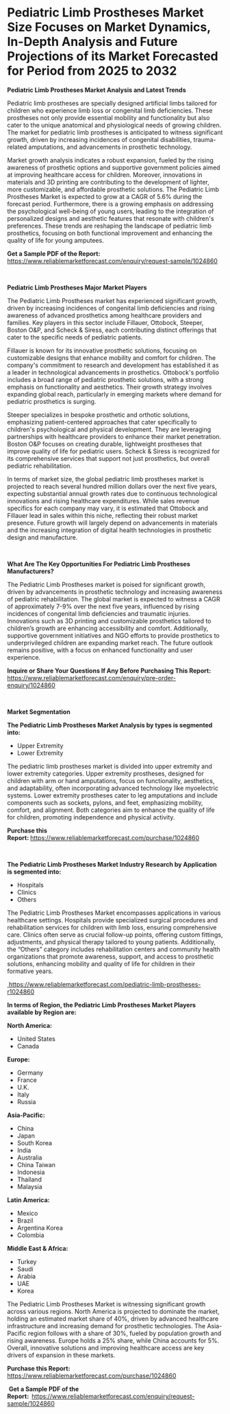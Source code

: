 <p><h1>Pediatric Limb Prostheses Market Size Focuses on Market Dynamics, In-Depth Analysis and Future Projections of its Market Forecasted for Period from 2025 to 2032</h1></p><p><strong>Pediatric Limb Prostheses Market Analysis and Latest Trends</strong></p>
<p><p>Pediatric limb prostheses are specially designed artificial limbs tailored for children who experience limb loss or congenital limb deficiencies. These prostheses not only provide essential mobility and functionality but also cater to the unique anatomical and physiological needs of growing children. The market for pediatric limb prostheses is anticipated to witness significant growth, driven by increasing incidences of congenital disabilities, trauma-related amputations, and advancements in prosthetic technology.</p><p>Market growth analysis indicates a robust expansion, fueled by the rising awareness of prosthetic options and supportive government policies aimed at improving healthcare access for children. Moreover, innovations in materials and 3D printing are contributing to the development of lighter, more customizable, and affordable prosthetic solutions. The Pediatric Limb Prostheses Market is expected to grow at a CAGR of 5.6% during the forecast period. Furthermore, there is a growing emphasis on addressing the psychological well-being of young users, leading to the integration of personalized designs and aesthetic features that resonate with children's preferences. These trends are reshaping the landscape of pediatric limb prosthetics, focusing on both functional improvement and enhancing the quality of life for young amputees.</p></p>
<p><strong>Get a Sample PDF of the Report:&nbsp;</strong> <a href="https://www.reliablemarketforecast.com/enquiry/request-sample/1024860?utm_campaign=2478&utm_medium=2&utm_source=Github&utm_content=ia&utm_term=18042025&utm_id=pediatric-limb-prostheses">https://www.reliablemarketforecast.com/enquiry/request-sample/1024860</a></p>
<p>&nbsp;</p>
<p><strong>Pediatric Limb Prostheses Major Market Players</strong></p>
<p><p>The Pediatric Limb Prostheses market has experienced significant growth, driven by increasing incidences of congenital limb deficiencies and rising awareness of advanced prosthetics among healthcare providers and families. Key players in this sector include Fillauer, Ottobock, Steeper, Boston O&P, and Scheck & Siress, each contributing distinct offerings that cater to the specific needs of pediatric patients.</p><p>Fillauer is known for its innovative prosthetic solutions, focusing on customizable designs that enhance mobility and comfort for children. The company's commitment to research and development has established it as a leader in technological advancements in prosthetics. Ottobock's portfolio includes a broad range of pediatric prosthetic solutions, with a strong emphasis on functionality and aesthetics. Their growth strategy involves expanding global reach, particularly in emerging markets where demand for pediatric prosthetics is surging.</p><p>Steeper specializes in bespoke prosthetic and orthotic solutions, emphasizing patient-centered approaches that cater specifically to children's psychological and physical development. They are leveraging partnerships with healthcare providers to enhance their market penetration. Boston O&P focuses on creating durable, lightweight prostheses that improve quality of life for pediatric users. Scheck & Siress is recognized for its comprehensive services that support not just prosthetics, but overall pediatric rehabilitation.</p><p>In terms of market size, the global pediatric limb prostheses market is projected to reach several hundred million dollars over the next five years, expecting substantial annual growth rates due to continuous technological innovations and rising healthcare expenditures. While sales revenue specifics for each company may vary, it is estimated that Ottobock and Fillauer lead in sales within this niche, reflecting their robust market presence. Future growth will largely depend on advancements in materials and the increasing integration of digital health technologies in prosthetic design and manufacture.</p></p>
<p>&nbsp;</p>
<p><strong>What Are The Key Opportunities For Pediatric Limb Prostheses Manufacturers?</strong></p>
<p><p>The Pediatric Limb Prostheses market is poised for significant growth, driven by advancements in prosthetic technology and increasing awareness of pediatric rehabilitation. The global market is expected to witness a CAGR of approximately 7-9% over the next five years, influenced by rising incidences of congenital limb deficiencies and traumatic injuries. Innovations such as 3D printing and customizable prosthetics tailored to children’s growth are enhancing accessibility and comfort. Additionally, supportive government initiatives and NGO efforts to provide prosthetics to underprivileged children are expanding market reach. The future outlook remains positive, with a focus on enhanced functionality and user experience.</p></p>
<p><strong>Inquire or Share Your Questions If Any Before Purchasing This Report:</strong> <a href="https://www.reliablemarketforecast.com/enquiry/pre-order-enquiry/1024860?utm_campaign=2478&utm_medium=2&utm_source=Github&utm_content=ia&utm_term=18042025&utm_id=pediatric-limb-prostheses">https://www.reliablemarketforecast.com/enquiry/pre-order-enquiry/1024860</a></p>
<p>&nbsp;</p>
<p><strong>Market Segmentation</strong></p>
<p><strong>The Pediatric Limb Prostheses Market Analysis by types is segmented into:</strong></p>
<p><ul><li>Upper Extremity</li><li>Lower Extremity</li></ul></p>
<p><p>The pediatric limb prostheses market is divided into upper extremity and lower extremity categories. Upper extremity prostheses, designed for children with arm or hand amputations, focus on functionality, aesthetics, and adaptability, often incorporating advanced technology like myoelectric systems. Lower extremity prostheses cater to leg amputations and include components such as sockets, pylons, and feet, emphasizing mobility, comfort, and alignment. Both categories aim to enhance the quality of life for children, promoting independence and physical activity.</p></p>
<p><strong>Purchase this Report:&nbsp;</strong><a href="https://www.reliablemarketforecast.com/purchase/1024860?utm_campaign=2478&utm_medium=2&utm_source=Github&utm_content=ia&utm_term=18042025&utm_id=pediatric-limb-prostheses">https://www.reliablemarketforecast.com/purchase/1024860</a></p>
<p>&nbsp;</p>
<p><strong>The Pediatric Limb Prostheses Market Industry Research by Application is segmented into:</strong></p>
<p><ul><li>Hospitals</li><li>Clinics</li><li>Others</li></ul></p>
<p><p>The Pediatric Limb Prostheses Market encompasses applications in various healthcare settings. Hospitals provide specialized surgical procedures and rehabilitation services for children with limb loss, ensuring comprehensive care. Clinics often serve as crucial follow-up points, offering custom fittings, adjustments, and physical therapy tailored to young patients. Additionally, the “Others” category includes rehabilitation centers and community health organizations that promote awareness, support, and access to prosthetic solutions, enhancing mobility and quality of life for children in their formative years.</p></p>
<p><a href="https://www.reliablemarketforecast.com/pediatric-limb-prostheses-r1024860?utm_campaign=2478&utm_medium=2&utm_source=Github&utm_content=ia&utm_term=18042025&utm_id=pediatric-limb-prostheses">&nbsp;https://www.reliablemarketforecast.com/pediatric-limb-prostheses-r1024860</a></p>
<p><strong>In terms of Region, the Pediatric Limb Prostheses Market Players available by Region are:</strong></p>
<p>
    <p> <strong> North America: </strong>
        <ul>
            <li>United States</li>
            <li>Canada</li>
        </ul>
        </p> 
    <p> <strong> Europe: </strong>
        <ul>
            <li>Germany</li>
            <li>France</li>
            <li>U.K.</li>
            <li>Italy</li>
            <li>Russia</li>
        </ul>
        </p> 
    <p> <strong> Asia-Pacific: </strong>
        <ul>
            <li>China</li>
            <li>Japan</li>
            <li>South Korea</li>
            <li>India</li>
            <li>Australia</li>
            <li>China Taiwan</li>
            <li>Indonesia</li>
            <li>Thailand</li>
            <li>Malaysia</li>
        </ul>
        </p> 
    <p> <strong> Latin America: </strong>
        <ul>
            <li>Mexico</li>
            <li>Brazil</li>
            <li>Argentina Korea</li>
            <li>Colombia</li>
        </ul>
        </p> 
    <p> <strong> Middle East & Africa: </strong>
        <ul>
            <li>Turkey</li>
            <li>Saudi</li>
            <li>Arabia</li>
            <li>UAE</li>
            <li>Korea</li>
        </ul>
    </p>
    </p>
<p><p>The Pediatric Limb Prostheses Market is witnessing significant growth across various regions. North America is projected to dominate the market, holding an estimated market share of 40%, driven by advanced healthcare infrastructure and increasing demand for prosthetic technologies. The Asia-Pacific region follows with a share of 30%, fueled by population growth and rising awareness. Europe holds a 25% share, while China accounts for 5%. Overall, innovative solutions and improving healthcare access are key drivers of expansion in these markets.</p></p>
<p><strong>Purchase this Report: </strong><a href="https://www.reliablemarketforecast.com/purchase/1024860?utm_campaign=2478&utm_medium=2&utm_source=Github&utm_content=ia&utm_term=18042025&utm_id=pediatric-limb-prostheses">https://www.reliablemarketforecast.com/purchase/1024860</a></p>
<p>&nbsp;<strong>Get a Sample PDF of the Report:&nbsp;&nbsp;</strong><a href="https://www.reliablemarketforecast.com/enquiry/request-sample/1024860?utm_campaign=2478&utm_medium=2&utm_source=Github&utm_content=ia&utm_term=18042025&utm_id=pediatric-limb-prostheses">https://www.reliablemarketforecast.com/enquiry/request-sample/1024860</a></p>
<p><strong></strong></p>
<p><p></p><p></p><p></p></p>